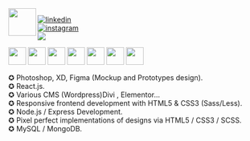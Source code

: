 
<img align="left" src="https://github.com/ghofranebenhmaid/ghofranebenhmaid/blob/master/logo.png" width="55">

[![linkedin](https://img.shields.io/badge/-@ghofranebenhmaid-313131?style=flat-square&labelColor=313131&logo=LinkedIn&logoColor=white&color=313131)](https://www.linkedin.com/in/ghofranebenhmaid/)<br>
[![instagram](https://img.shields.io/badge/-@ghofranebenhmaid-313131?style=flat-square&labelColor=313131&logo=Instagram&logoColor=white&color=313131)](https://www.instagram.com/in/ghofranebenhmaid/)<br>
[![](https://img.shields.io/badge/-www.ghofrane.com-313131?style=flat-square&labelColor=313131&logo=Website&logoColor=white&color=313131)](https://ghofrane.herokuapp.com/)<br>

<p>
  <img src="https://i.giphy.com/media/XAxylRMCdpbEWUAvr8/200.webp" width="35">
  <img src="https://media.giphy.com/media/fsEaZldNC8A1PJ3mwp/giphy.gif" width="35">
  <img src="https://media3.giphy.com/media/ln7z2eWriiQAllfVcn/200w.webp" width="35">
  <img src="https://i.giphy.com/media/eNAsjO55tPbgaor7ma/200w.webp" width="35">
  <img src="https://media3.giphy.com/media/kdFc8fubgS31b8DsVu/giphy.webp" width="35">
  <img src="https://i.giphy.com/media/KzJkzjggfGN5Py6nkT/200.webp" width="35">
  <img src="https://i.giphy.com/media/IdyAQJVN2kVPNUrojM/200.webp" width="35"> 
</p>

✪ Photoshop, XD, Figma (Mockup and Prototypes design).<br>
✪ React.js.<br>
✪ Various CMS (Wordpress)Divi , Elementor...<br>
✪ Responsive frontend development with HTML5 & CSS3 (Sass/Less).<br>
✪ Node.js / Express Development.<br>
✪ Pixel perfect implementations of designs via HTML5 / CSS3 / SCSS.<br>
✪ MySQL / MongoDB.
